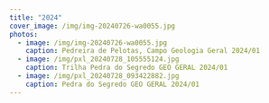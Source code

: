 ```yaml
---
title: "2024"
cover_image: /img/img-20240726-wa0055.jpg
photos:
  - image: /img/img-20240726-wa0055.jpg
    caption: Pedreira de Pelotas, Campo Geologia Geral 2024/01
  - image: /img/pxl_20240728_105555124.jpg
    caption: Trilha Pedra do Segredo GEO GERAL 2024/01
  - image: /img/pxl_20240728_093422882.jpg
    caption: Pedra do Segredo GEO GERAL 2024/01
---
```


